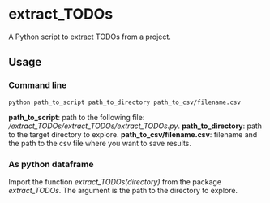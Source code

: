 # extract_TODOs
A Python script to extract TODOs from a project.


## Usage

### Command line

```
python path_to_script path_to_directory path_to_csv/filename.csv
```

**path_to_script**: path to the following file: _/extract_TODOs/extract_TODOs/extract_TODOs.py_.
**path_to_directory**: path to the target directory to explore.
**path_to_csv/filename.csv**: filename and the path to the csv file where you want to save results.

### As python dataframe

Import the function _extract_TODOs(directory)_ from the package _extract_TODOs_.
The argument is the path to the directory to explore. 
